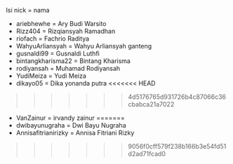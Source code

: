 Isi nick = nama

- ariebhewhe = Ary Budi Warsito
- Rizz404 = Rizqiansyah Ramadhan
- riofach = Fachrio Raditya
- WahyuArliansyah = Wahyu Arliansyah ganteng
- gusnaldi99 = Gusnaldi Luthfi
- bintangkharisma22 = Bintang Kharisma
- rodiyansah = Muhamad Rodiyansah
- YudiMeiza = Yudi Meiza
- dikayo05 = Dika yonanda putra
<<<<<<< HEAD
>>>>>>> 4d5176765d931726b4c87066c36cbabca21a7022

- VanZainur = irvandy zainur
=======
- dwibayunugraha = Dwi Bayu Nugraha
- Annisafitrianirizky = Annisa Fitriani Rizky

>>>>>>> 9056f0cff579f238b166b3e54fd51d2ad71fcad0
